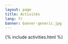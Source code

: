 ```yaml
---
layout: page
title: Activités
lang: fr
banner: banner-generic.jpg
---
```


{% include activities.html %}
